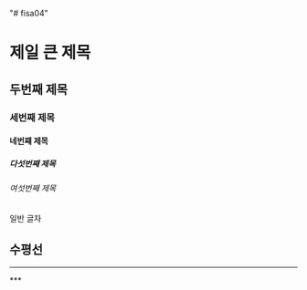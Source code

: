 "# fisa04" 
# 제일 큰 제목
## 두번째 제목
### 세번째 제목
#### 네번쨰 제목
##### 다섯번째 제목
###### 여섯번째 제목
일반 글자

수평선
---
<hr>
***
